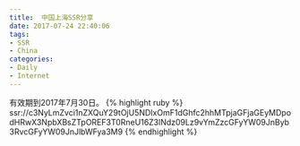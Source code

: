 ```yaml
---
title:  中国上海SSR分享
date: 2017-07-24 22:40:06
tags: 
- SSR
- China
categories:
- Daily
- Internet
---
```


有效期到2017年7月30日。
{% highlight ruby %}
ssr://c3NyLmZvci1nZXQuY29tOjU5NDIxOmF1dGhfc2hhMTpjaGFjaGEyMDpodHRwX3NpbXBsZTpOREF3T0RneU16Z3lNdz09Lz9vYmZzcGFyYW09JnByb3RvcGFyYW09JnJlbWFya3M9
{% endhighlight %}
